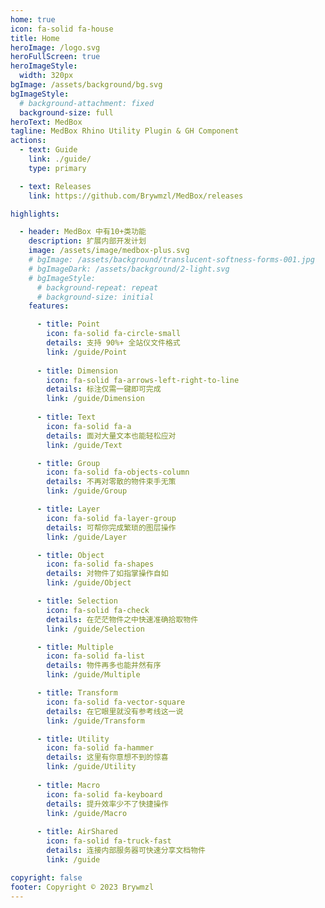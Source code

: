 ```yaml
---
home: true
icon: fa-solid fa-house
title: Home
heroImage: /logo.svg
heroFullScreen: true
heroImageStyle:
  width: 320px
bgImage: /assets/background/bg.svg
bgImageStyle:
  # background-attachment: fixed
  background-size: full
heroText: MedBox
tagline: MedBox Rhino Utility Plugin & GH Component
actions:
  - text: Guide
    link: ./guide/
    type: primary

  - text: Releases
    link: https://github.com/Brywmzl/MedBox/releases

highlights:

  - header: MedBox 中有10+类功能
    description: 扩展内部开发计划
    image: /assets/image/medbox-plus.svg
    # bgImage: /assets/background/translucent-softness-forms-001.jpg
    # bgImageDark: /assets/background/2-light.svg
    # bgImageStyle:
      # background-repeat: repeat
      # background-size: initial
    features:

      - title: Point
        icon: fa-solid fa-circle-small
        details: 支持 90%+ 全站仪文件格式
        link: /guide/Point
      
      - title: Dimension
        icon: fa-solid fa-arrows-left-right-to-line
        details: 标注仅需一键即可完成
        link: /guide/Dimension
      
      - title: Text
        icon: fa-solid fa-a
        details: 面对大量文本也能轻松应对
        link: /guide/Text

      - title: Group
        icon: fa-solid fa-objects-column
        details: 不再对零散的物件束手无策
        link: /guide/Group

      - title: Layer
        icon: fa-solid fa-layer-group
        details: 可帮你完成繁琐的图层操作
        link: /guide/Layer

      - title: Object
        icon: fa-solid fa-shapes
        details: 对物件了如指掌操作自如
        link: /guide/Object

      - title: Selection
        icon: fa-solid fa-check
        details: 在茫茫物件之中快速准确拾取物件
        link: /guide/Selection

      - title: Multiple
        icon: fa-solid fa-list
        details: 物件再多也能井然有序
        link: /guide/Multiple

      - title: Transform
        icon: fa-solid fa-vector-square
        details: 在它眼里就没有参考线这一说
        link: /guide/Transform

      - title: Utility
        icon: fa-solid fa-hammer
        details: 这里有你意想不到的惊喜
        link: /guide/Utility
      
      - title: Macro 
        icon: fa-solid fa-keyboard
        details: 提升效率少不了快捷操作
        link: /guide/Macro 
      
      - title: AirShared
        icon: fa-solid fa-truck-fast
        details: 连接内部服务器可快速分享文档物件
        link: /guide

copyright: false
footer: Copyright © 2023 Brywmzl
---
```


<!--
      - title: Curve
        icon: bezier-curve
        details: 装修中...
        link: /guide/Curve

      - title: Surface
        icon: square
        details: 装修中...
        link: /guide/Surface
   

-->

<!--

- header: 布局
    description: 一个带有完整无障碍支持的响应式布局。
    image: /assets/image/layout.svg
    bgImage: https://theme-hope-assets.vuejs.press/bg/5-light.svg
    bgImageDark: https://theme-hope-assets.vuejs.press/bg/5-dark.svg
    highlights:
      - title: 布局增强
        icon: object-group
        details: 添加路径导航、页脚、改进的导航栏、改进的页面导航等。
        link: https://theme-hope.vuejs.press/zh/guide/layout/

      - title: 深色模式
        icon: circle-half-stroke
        details: 可以自由切换浅色模式与深色模式
        link: https://theme-hope.vuejs.press/zh/guide/interface/darkmode.html

      - title: 主题色切换
        icon: palette
        details: 支持自定义主题色并允许用户在预设的主题颜色之间切换
        link: https://theme-hope.vuejs.press/zh/guide/interface/theme-color.html

      - title: 幻灯片页面
        icon: person-chalkboard
        details: 添加幻灯片页面以显示你喜欢的内容
        link: https://theme-hope.vuejs.press/zh/guide/layout/slides

      - title: 更多
        icon: ellipsis
        details: RTL 布局，打印支持，全局按钮等
        link: https://theme-hope.vuejs.press/zh/guide/interface/others.html

  - header: 新功能
    image: /assets/image/features.svg
    bgImage: https://theme-hope-assets.vuejs.press/bg/1-light.svg
    bgImageDark: https://theme-hope-assets.vuejs.press/bg/1-dark.svg
    features:
      - title: 浏览量与评论
        icon: comment-dots
        details: 配合 Waline 来开启阅读量统计与评论支持
        link: https://theme-hope.vuejs.press/zh/guide/feature/comment.html

      - title: 文章信息
        icon: circle-info
        details: 为你的文章添加作者、写作日期、预计阅读时间、字数统计等信息
        link: https://theme-hope.vuejs.press/zh/guide/feature/page-info.html

      - title: 文章加密
        icon: lock
        details: 你可以为你的特定页面或特定目录进行加密，以便陌生人不能随意访问它们
        link: https://theme-hope.vuejs.press/zh/guide/feature/encrypt.html

      - title: 搜索支持
        icon: search
        details: 支持 docsearch 和基于客户端的搜索
        link: https://theme-hope.vuejs.press/zh/guide/feature/search.html

      - title: 代码复制
        icon: copy
        details: 一键复制代码块中的代码
        link: https://theme-hope.vuejs.press/zh/guide/feature/copy-code.html

      - title: 图片预览
        icon: image
        details: 像相册一样允许你浏览、缩放并分享你的页面图片
        link: https://theme-hope.vuejs.press/zh/guide/feature/photo-swipe.html

  - header: 博客
    description: 通过主题创建个人博客
    image: /assets/image/blog.svg
    bgImage: https://theme-hope-assets.vuejs.press/bg/5-light.svg
    bgImageDark: https://theme-hope-assets.vuejs.press/bg/5-dark.svg
    highlights:
      - title: 博客功能
        icon: blog
        details: 通过文章的日期、标签和分类展示文章
        link: https://theme-hope.vuejs.press/zh/guide/blog/intro.html

      - title: 博客主页
        icon: home
        details: 全新播客主页
        link: https://theme-hope.vuejs.press/zh/guide/blog/home.html

      - title: 博主信息
        icon: home
        details: 自定义名称、头像、座右铭和社交媒体链接
        link: https://theme-hope.vuejs.press/zh/guide/blog/blogger.html

      - title: 时间线
        icon: home
        details: 在时间线中浏览和通读博文
        link: https://theme-hope.vuejs.press/zh/guide/blog/timeline.html

  - header: 高级
    description: 增强站点与用户体验的高级功能
    image: /assets/image/advanced.svg
    bgImage: https://theme-hope-assets.vuejs.press/bg/4-light.svg
    bgImageDark: https://theme-hope-assets.vuejs.press/bg/4-dark.svg
    highlights:
      - title: SEO 增强
        icon: dumbbell
        details: 将最终生成的网页针对搜索引擎进行优化。
        link: https://theme-hope.vuejs.press/zh/guide/advanced/seo.html

      - title: Sitemap
        icon: sitemap
        details: 自动为你的网站生成 Sitemap
        link: https://theme-hope.vuejs.press/zh/guide/advanced/sitemap.html

      - title: Feed 支持
        icon: rss
        details: 生成你的 Feed，并通知你的用户订阅它
        link: https://theme-hope.vuejs.press/zh/guide/advanced/feed.html

      - title: PWA 支持
        icon: mobile-screen
        details: 让你的网站更像一个 APP
        link: https://theme-hope.vuejs.press/zh/guide/advanced/pwa.html

-->